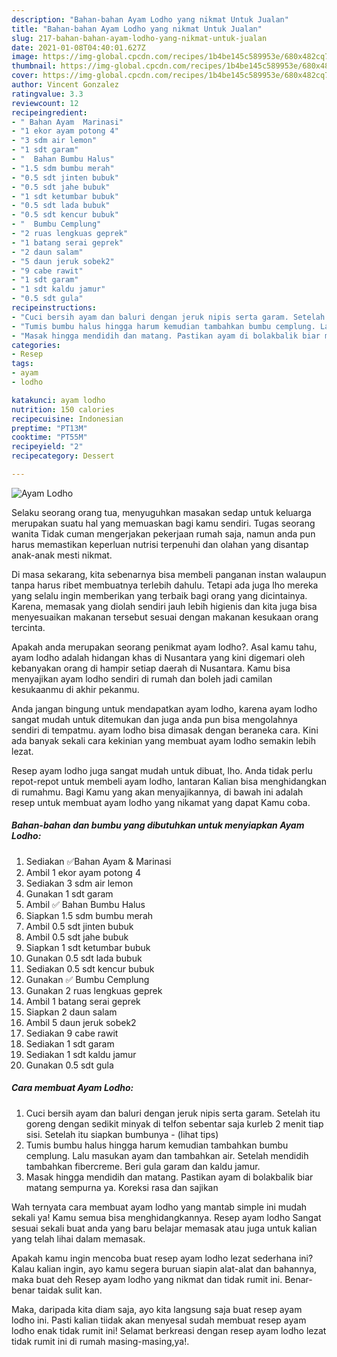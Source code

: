 ```yaml
---
description: "Bahan-bahan Ayam Lodho yang nikmat Untuk Jualan"
title: "Bahan-bahan Ayam Lodho yang nikmat Untuk Jualan"
slug: 217-bahan-bahan-ayam-lodho-yang-nikmat-untuk-jualan
date: 2021-01-08T04:40:01.627Z
image: https://img-global.cpcdn.com/recipes/1b4be145c589953e/680x482cq70/ayam-lodho-foto-resep-utama.jpg
thumbnail: https://img-global.cpcdn.com/recipes/1b4be145c589953e/680x482cq70/ayam-lodho-foto-resep-utama.jpg
cover: https://img-global.cpcdn.com/recipes/1b4be145c589953e/680x482cq70/ayam-lodho-foto-resep-utama.jpg
author: Vincent Gonzalez
ratingvalue: 3.3
reviewcount: 12
recipeingredient:
- " Bahan Ayam  Marinasi"
- "1 ekor ayam potong 4"
- "3 sdm air lemon"
- "1 sdt garam"
- "  Bahan Bumbu Halus"
- "1.5 sdm bumbu merah"
- "0.5 sdt jinten bubuk"
- "0.5 sdt jahe bubuk"
- "1 sdt ketumbar bubuk"
- "0.5 sdt lada bubuk"
- "0.5 sdt kencur bubuk"
- "  Bumbu Cemplung"
- "2 ruas lengkuas geprek"
- "1 batang serai geprek"
- "2 daun salam"
- "5 daun jeruk sobek2"
- "9 cabe rawit"
- "1 sdt garam"
- "1 sdt kaldu jamur"
- "0.5 sdt gula"
recipeinstructions:
- "Cuci bersih ayam dan baluri dengan jeruk nipis serta garam. Setelah itu goreng dengan sedikit minyak di telfon sebentar saja kurleb 2 menit tiap sisi. Setelah itu siapkan bumbunya           (lihat tips)"
- "Tumis bumbu halus hingga harum kemudian tambahkan bumbu cemplung. Lalu masukan ayam dan tambahkan air. Setelah mendidih tambahkan fibercreme. Beri gula garam dan kaldu jamur."
- "Masak hingga mendidih dan matang. Pastikan ayam di bolakbalik biar matang sempurna ya. Koreksi rasa dan sajikan"
categories:
- Resep
tags:
- ayam
- lodho

katakunci: ayam lodho 
nutrition: 150 calories
recipecuisine: Indonesian
preptime: "PT13M"
cooktime: "PT55M"
recipeyield: "2"
recipecategory: Dessert

---
```



![Ayam Lodho](https://img-global.cpcdn.com/recipes/1b4be145c589953e/680x482cq70/ayam-lodho-foto-resep-utama.jpg)

Selaku seorang orang tua, menyuguhkan masakan sedap untuk keluarga merupakan suatu hal yang memuaskan bagi kamu sendiri. Tugas seorang  wanita Tidak cuman mengerjakan pekerjaan rumah saja, namun anda pun harus memastikan keperluan nutrisi terpenuhi dan olahan yang disantap anak-anak mesti nikmat.

Di masa  sekarang, kita sebenarnya bisa membeli panganan instan walaupun tanpa harus ribet membuatnya terlebih dahulu. Tetapi ada juga lho mereka yang selalu ingin memberikan yang terbaik bagi orang yang dicintainya. Karena, memasak yang diolah sendiri jauh lebih higienis dan kita juga bisa menyesuaikan makanan tersebut sesuai dengan makanan kesukaan orang tercinta. 



Apakah anda merupakan seorang penikmat ayam lodho?. Asal kamu tahu, ayam lodho adalah hidangan khas di Nusantara yang kini digemari oleh kebanyakan orang di hampir setiap daerah di Nusantara. Kamu bisa menyajikan ayam lodho sendiri di rumah dan boleh jadi camilan kesukaanmu di akhir pekanmu.

Anda jangan bingung untuk mendapatkan ayam lodho, karena ayam lodho sangat mudah untuk ditemukan dan juga anda pun bisa mengolahnya sendiri di tempatmu. ayam lodho bisa dimasak dengan beraneka cara. Kini ada banyak sekali cara kekinian yang membuat ayam lodho semakin lebih lezat.

Resep ayam lodho juga sangat mudah untuk dibuat, lho. Anda tidak perlu repot-repot untuk membeli ayam lodho, lantaran Kalian bisa menghidangkan di rumahmu. Bagi Kamu yang akan menyajikannya, di bawah ini adalah resep untuk membuat ayam lodho yang nikamat yang dapat Kamu coba.

<!--inarticleads1-->

##### Bahan-bahan dan bumbu yang dibutuhkan untuk menyiapkan Ayam Lodho:

1. Sediakan  ✅Bahan Ayam &amp; Marinasi
1. Ambil 1 ekor ayam potong 4
1. Sediakan 3 sdm air lemon
1. Gunakan 1 sdt garam
1. Ambil  ✅ Bahan Bumbu Halus
1. Siapkan 1.5 sdm bumbu merah
1. Ambil 0.5 sdt jinten bubuk
1. Ambil 0.5 sdt jahe bubuk
1. Siapkan 1 sdt ketumbar bubuk
1. Gunakan 0.5 sdt lada bubuk
1. Sediakan 0.5 sdt kencur bubuk
1. Gunakan  ✅ Bumbu Cemplung
1. Gunakan 2 ruas lengkuas geprek
1. Ambil 1 batang serai geprek
1. Siapkan 2 daun salam
1. Ambil 5 daun jeruk sobek2
1. Sediakan 9 cabe rawit
1. Sediakan 1 sdt garam
1. Sediakan 1 sdt kaldu jamur
1. Gunakan 0.5 sdt gula




<!--inarticleads2-->

##### Cara membuat Ayam Lodho:

1. Cuci bersih ayam dan baluri dengan jeruk nipis serta garam. Setelah itu goreng dengan sedikit minyak di telfon sebentar saja kurleb 2 menit tiap sisi. Setelah itu siapkan bumbunya -           (lihat tips)
1. Tumis bumbu halus hingga harum kemudian tambahkan bumbu cemplung. Lalu masukan ayam dan tambahkan air. Setelah mendidih tambahkan fibercreme. Beri gula garam dan kaldu jamur.
1. Masak hingga mendidih dan matang. Pastikan ayam di bolakbalik biar matang sempurna ya. Koreksi rasa dan sajikan




Wah ternyata cara membuat ayam lodho yang mantab simple ini mudah sekali ya! Kamu semua bisa menghidangkannya. Resep ayam lodho Sangat sesuai sekali buat anda yang baru belajar memasak atau juga untuk kalian yang telah lihai dalam memasak.

Apakah kamu ingin mencoba buat resep ayam lodho lezat sederhana ini? Kalau kalian ingin, ayo kamu segera buruan siapin alat-alat dan bahannya, maka buat deh Resep ayam lodho yang nikmat dan tidak rumit ini. Benar-benar taidak sulit kan. 

Maka, daripada kita diam saja, ayo kita langsung saja buat resep ayam lodho ini. Pasti kalian tiidak akan menyesal sudah membuat resep ayam lodho enak tidak rumit ini! Selamat berkreasi dengan resep ayam lodho lezat tidak rumit ini di rumah masing-masing,ya!.

